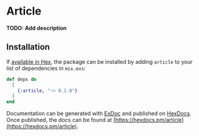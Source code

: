 # Article

**TODO: Add description**

## Installation

If [available in Hex](https://hex.pm/docs/publish), the package can be installed
by adding `article` to your list of dependencies in `mix.exs`:

```elixir
def deps do
  [
    {:article, "~> 0.1.0"}
  ]
end
```

Documentation can be generated with [ExDoc](https://github.com/elixir-lang/ex_doc)
and published on [HexDocs](https://hexdocs.pm). Once published, the docs can
be found at [https://hexdocs.pm/article](https://hexdocs.pm/article).

